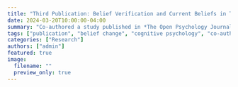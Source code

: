 ```yaml
---
title: "Third Publication: Belief Verification and Current Beliefs in The Open Psychology Journal (2024)"
date: 2024-03-20T10:00:00-04:00
summary: "Co-authored a study published in *The Open Psychology Journal* examining how verifying past beliefs influences current beliefs."
tags: ["publication", "belief change", "cognitive psychology", "co-authored"]
categories: ["Research"]
authors: ["admin"]
featured: true
image:
  filename: ""
  preview_only: true
---
```

